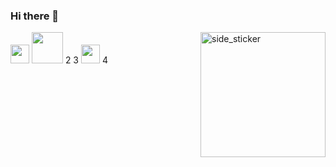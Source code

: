 ### Hi there 👋

<!--
**guiiim/guiiim** is a ✨ _special_ ✨ repository because its `README.md` (this file) appears on your GitHub profile.

Here are some ideas to get you started:

- 🔭 I’m currently working on ...
- 🌱 I’m currently learning ...
- 👯 I’m looking to collaborate on ...
- 🤔 I’m looking for help with ...
- 💬 Ask me about ...
- 📫 How to reach me: ...
- 😄 Pronouns: ...
- ⚡ Fun fact: ...
-->
<img src="https://media.giphy.com/media/iY8CRBdQXODJSCERIr/giphy.gif" width="30px">
<img src="https://media.giphy.com/media/gH3LO09IOiZIqePwv9/giphy.gif" width="50" /> 2
<img align="right" width=200px height=200px alt="side_sticker" src="https://media.giphy.com/media/TEnXkcsHrP4YedChhA/giphy.gif" /> 3
<img src="https://media.giphy.com/media/iY8CRBdQXODJSCERIr/giphy.gif" width="30px"> 4
